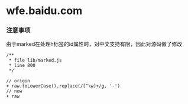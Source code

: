 # wfe.baidu.com

### 注意事项

由于marked在处理h标签的id属性时，对中文支持有限，因此对源码做了修改
```
/**
 * file lib/marked.js
 * line 800
 */

// origin
+ raw.toLowerCase().replace(/[^\w]+/g, '-')
// now
+ raw
```
